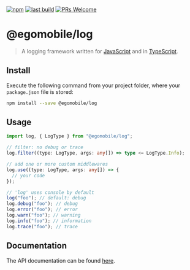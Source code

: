 [![npm](https://img.shields.io/npm/v/@egomobile/log.svg)](https://www.npmjs.com/package/@egomobile/log)
[![last build](https://img.shields.io/github/workflow/status/egomobile/js-log/Publish)](https://github.com/egomobile/js-log/actions?query=workflow%3APublish)
[![PRs Welcome](https://img.shields.io/badge/PRs-welcome-brightgreen.svg?style=flat-square)](https://github.com/egomobile/js-log/pulls)

# @egomobile/log

> A logging framework written for [JavaScript](https://developer.mozilla.org/en-US/docs/Web/JavaScript) and in [TypeScript](https://www.typescriptlang.org/).

## Install

Execute the following command from your project folder, where your `package.json` file is stored:

```bash
npm install --save @egomobile/log
```

## Usage

```typescript
import log, { LogType } from "@egomobile/log";

// filter: no debug or trace
log.filter((type: LogType, args: any[]) => type <= LogType.Info);

// add one or more custom middlewares
log.use((type: LogType, args: any[]) => {
  // your code
});

// 'log' uses console by default
log("foo"); // default: debug
log.debug("foo"); // debug
log.error("foo"); // error
log.warn("foo"); // warning
log.info("foo"); // information
log.trace("foo"); // trace
```

## Documentation

The API documentation can be found [here](https://egomobile.github.io/js-log/).
